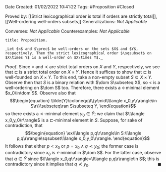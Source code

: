 <br />
<br />

Date Created: 01/02/2022 10:41:22
Tags: #Proposition #Closed 

Proved by: [[Strict lexicographical order is total if orders are strictly total]], [[Well-ordering well-orders subsets]]
Generalizations: _Not Applicable_

Converses: _Not Applicable_
Counterexamples: _Not Applicable_

``` ad-Proposition
title: Proposition.

_Let $<$ and $\prec$ be well-orders on the sets $X$ and $Y$, respectively, Then the strict lexicographical order $\sqsubset$ on $X\times Y$ is a well-order on $X\times Y$._

```

_Proof_. Since $<$ and $\prec$ are strict total orders on $X$ and $Y$, respectively, we see that $\sqsubset$ is a strict total order on $X\times Y$. Hence it suffices to show that $\sqsubset$ is well-founded on $X\times Y$. To this end, take a non-empty subset $S\subseteq X\times Y$. Observe then that $S$ is a binary relation with $\dom S\subseteq X$, so $<$ is a well-ordering on $\dom S$ too. Therefore, there exists a $<$-minimal element $x_0\in\dom S$. Observe also that
$$\begin{equation}
    \tilde{Y}\coloneqq\l\{y\mid\l\langle x_0,y\r\rangle\in S\r\}\subseteq\ran S\subseteq Y,
\end{equation}$$
so there exists a $\prec$-minimal element $y_0\in\tilde{Y}$; we claim that $\l\langle x_0,y_0\r\rangle$ is a $\sqsubset$-minimal element in $S$. Suppose, for sake of contradiction, that
$$\begin{equation}
    \ex\l\langle p,q\r\rangle\in S:\l\langle p,q\r\rangle\sqsubset\l\langle x_0,y_0\r\rangle.
\end{equation}$$
It follows that either $p<x_0$ or $p=x_0\land q\prec y_0$; the former case is contradictory since $x_0$ is $<$-minimal in $\dom S$. For the latter case, observe that $q\in\tilde{Y}$ since $\l\langle x_0,q\r\rangle=\l\langle p,q\r\rangle\in S$; this is contradictory since it implies that $q\not\prec y_0$.<span style="float:right;">$\blacksquare$</span>
